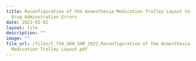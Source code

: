 ```yaml
---
title: Reconfiguration of the Anaesthesia Medication Trolley Layout to reduce
  Drug Adminstration Errors
date: 2023-02-01
layout: file
description: ""
image: ""
file_url: /files/C_758_SKH_SHM 2022_Reconfiguration of the Anaesthesia
  Medication Trolley Layout.pdf
---
```

